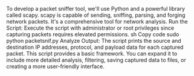 To develop a packet sniffer tool, we'll use Python and a powerful library called scapy. scapy is capable of sending, sniffing, parsing, and forging network packets. It's a comprehensive tool for network analysis.
Run the Script: Execute the script with administrator or root privileges since capturing packets requires elevated permissions.
sh
Copy code
sudo python packetsnif.py
Analyze Output: The script prints the source and destination IP addresses, protocol, and payload data for each captured packet.
This script provides a basic framework. You can expand it to include more detailed analysis, filtering, saving captured data to files, or creating a more user-friendly interface.
